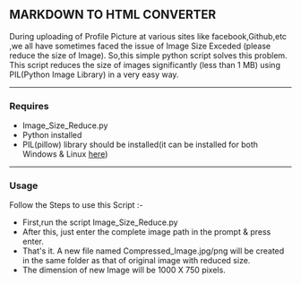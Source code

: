 ## MARKDOWN TO HTML CONVERTER

During uploading of Profile Picture at various sites like facebook,Github,etc ,we all have sometimes faced the issue of Image Size Exceded (please reduce the size of Image). So,this simple python script solves this problem. This script reduces the size of images significantly (less than 1 MB)  using PIL(Python Image Library) in a very easy way.

------

### Requires

* Image_Size_Reduce.py
* Python installed
* PIL(pillow) library should be installed(it can be installed for both Windows & Linux [here](http://www.pythonware.com/products/pil/))

------

### Usage

Follow the Steps to use this Script :-

* First,run the script Image_Size_Reduce.py
* After this, just enter the complete image path in the prompt & press enter.
* That's it. A new file named Compressed_Image.jpg/png will be created in the same folder as that of original image with reduced size.
* The dimension of new Image will be 1000 X 750 pixels.
